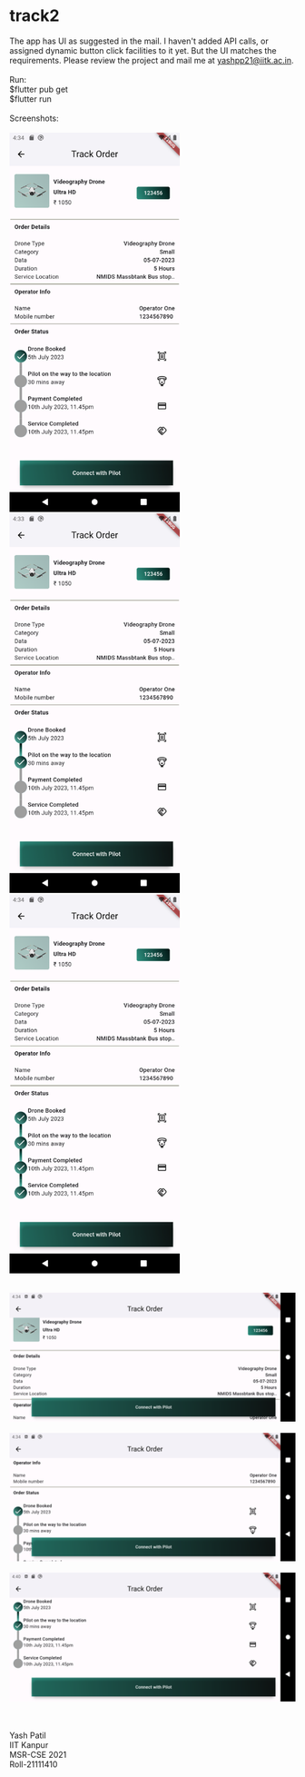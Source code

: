 # track2

The app has UI as suggested in the mail. I haven't added API calls, or assigned dynamic button click facilities to it yet. But the UI matches the requirements. Please review the project and mail me at yashpp21@iitk.ac.in.<br>
 <br>
Run:<br>
$flutter pub get <br>
$flutter run <br>
 <br>
Screenshots: <br><br>
<img src="./assets/0.png" alt="Screenshot1" width="300" /> &nbsp; &nbsp; &nbsp; &nbsp; <img src="./assets/1.png" alt="Screenshot2" width="300" /> &nbsp; &nbsp; &nbsp; &nbsp; <img src="./assets/3.png" alt="Screenshot3" width="300" /> <br><br>
 
<img src="./assets/4.png" alt="Screenshot4"  /><br><br>
<img src="./assets/5.png" alt="Screenshot5" /><br><br>
<img src="./assets/6.png" alt="Screenshot6"  /><br><br>

 <br>
Yash Patil <br>
IIT Kanpur <br>
MSR-CSE 2021 <br>
Roll-21111410 <be>
 <br>






